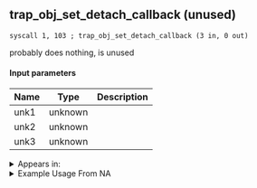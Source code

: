 ## trap_obj_set_detach_callback (unused)

`syscall 1, 103 ; trap_obj_set_detach_callback (3 in, 0 out)`

probably does nothing, is unused

#### Input parameters
| Name | Type | Description
|------|------|------------
| unk1   | unknown   | 
| unk2   | unknown   | 
| unk3   | unknown   | 




<details>
	<summary>Appears in:</summary>

</details>

<details>
	<summary>Example Usage From NA</summary>
```

```
</details>

